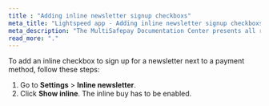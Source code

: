 ```yaml
---
title : "Adding inline newsletter signup checkboxs"
meta_title: "Lightspeed app - Adding inline newsletter signup checkboxs - MultiSafepay Docs"
meta_description: "The MultiSafepay Documentation Center presents all relevant information about our Plugins and API. You can also find support pages for payment methods, tools and general questions as well as the contact details of our Support and Integration Teams."
read_more: "."
---
```


To add an inline checkbox to sign up for a newsletter next to a payment method, follow these steps:

1. Go to **Settings** > **Inline newsletter**.
2. Click **Show inline**. The inline buy has to be enabled.